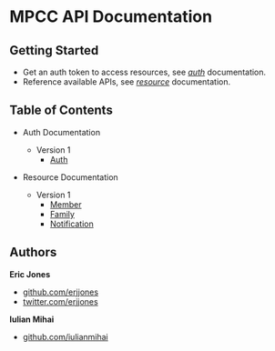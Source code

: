 # MPCC API Documentation

## Getting Started

* Get an auth token to access resources, see [_auth_]() documentation.
* Reference available APIs, see [_resource_]() documentation.

## Table of Contents

* Auth Documentation	
	* Version 1
		* [Auth](/MPCC/MPCC-API-DOC/blob/master/Auth/v1/Auth.md)
		
* Resource Documentation
	* Version 1
		* [Member](/MPCC/MPCC-API-DOC/blob/master/Resources/v1/Member.md)
		* [Family](/MPCC/MPCC-API-DOC/blob/master/Resources/v1/Family.md)
		* [Notification](/MPCC/MPCC-API-DOC/blob/master/Resources/v1/Notification.md)

## Authors

**Eric Jones** 

+ [github.com/erjjones](https://github.com/erjjones)
+ [twitter.com/erjjones](http://twitter.com/erjjones)

**Iulian Mihai** 

+ [github.com/iulianmihai](https://github.com/iulianmihai)